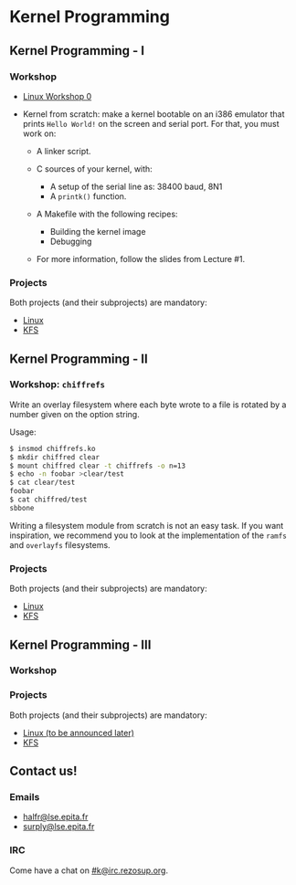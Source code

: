 Kernel Programming
==================

## Kernel Programming - I

### Workshop

- [Linux Workshop 0](workshop_0_bootstrap.html)
- Kernel from scratch: make a kernel bootable on an i386 emulator that prints
  `Hello World!` on the screen and serial port. For that, you must work on:

	- A linker script.
	- C sources of your kernel, with:

		- A setup of the serial line as: 38400 baud, 8N1
		- A `printk()` function.

	- A Makefile with the following recipes:

		- Building the kernel image
		- Debugging

	- For more information, follow the slides from Lecture #1.

### Projects

Both projects (and their subprojects) are mandatory:

- [Linux](seminar_0_linux.html)
- [KFS](seminar_0_kfs.html)

## Kernel Programming - II

### Workshop: `chiffrefs`

Write an overlay filesystem where each byte wrote to a file is rotated by a
number given on the option string.

Usage:

```bash
$ insmod chiffrefs.ko
$ mkdir chiffred clear
$ mount chiffred clear -t chiffrefs -o n=13
$ echo -n foobar >clear/test
$ cat clear/test
foobar
$ cat chiffred/test
sbbone
```

Writing a filesystem module from scratch is not an easy task. If you want
inspiration, we recommend you to look at the implementation of the `ramfs` and
`overlayfs` filesystems.

### Projects

Both projects (and their subprojects) are mandatory:

- [Linux](seminar_1_linux.html)
- [KFS](seminar_1_kfs.html)

## Kernel Programming - III

### Workshop

### Projects

Both projects (and their subprojects) are mandatory:

- [Linux (to be announced later)](seminar_2_linux.html)
- [KFS](seminar_2_kfs.html)

## Contact us!

### Emails

- halfr@lse.epita.fr
- surply@lse.epita.fr

### IRC

Come have a chat on [#k@irc.rezosup.org](irc://#k@irc.rezosup.org).
